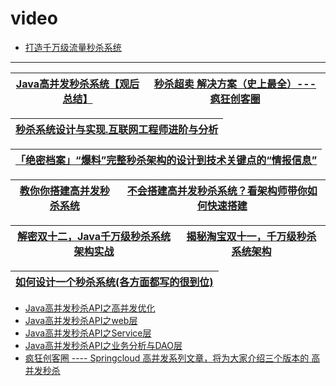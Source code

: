 

# video
* [打造千万级流量秒杀系统](https://www.youtube.com/playlist?list=PL5d0qARooeQh-XYm1Jex96TYHDm_sRojT)


---

[Java高并发秒杀系统【观后总结】](https://juejin.im/post/6844903576863686664)|[秒杀超卖 解决方案（史上最全）---疯狂创客圈](https://www.cnblogs.com/crazymakercircle/p/14846136.html)|
---|---|

[秒杀系统设计与实现.互联网工程师进阶与分析](https://github.com/qiurunze123/miaosha)|
---|

[「绝密档案」“爆料”完整秒杀架构的设计到技术关键点的“情报信息”](https://www.jianshu.com/p/dad900926de6)|
---|

[教你你搭建高并发秒杀系统](https://www.bilibili.com/video/BV16W411A7zy)|[不会搭建高并发秒杀系统？看架构师带你如何快速搭建](https://www.bilibili.com/video/BV1NW411k7VD)|
---|---|


[解密双十二，Java千万级秒杀系统架构实战](https://www.bilibili.com/video/BV164411Z7GG)|[揭秘淘宝双十一，千万级秒杀系统架构](https://www.bilibili.com/video/BV1qJ411P7BQ)|
---|---|

[如何设计一个秒杀系统(各方面都写的很到位)](https://www.jianshu.com/p/018e7b28c608)|
---|




* [Java高并发秒杀API之高并发优化](https://www.imooc.com/learn/632)
* [Java高并发秒杀API之web层](https://www.imooc.com/learn/630)
* [Java高并发秒杀API之Service层](https://www.imooc.com/learn/631)
* [Java高并发秒杀API之业务分析与DAO层](https://www.imooc.com/learn/587)
* [疯狂创客圈 ---- Springcloud 高并发系列文章，将为大家介绍三个版本的 高并发秒杀](https://www.cnblogs.com/crazymakercircle/p/11669113.html)
